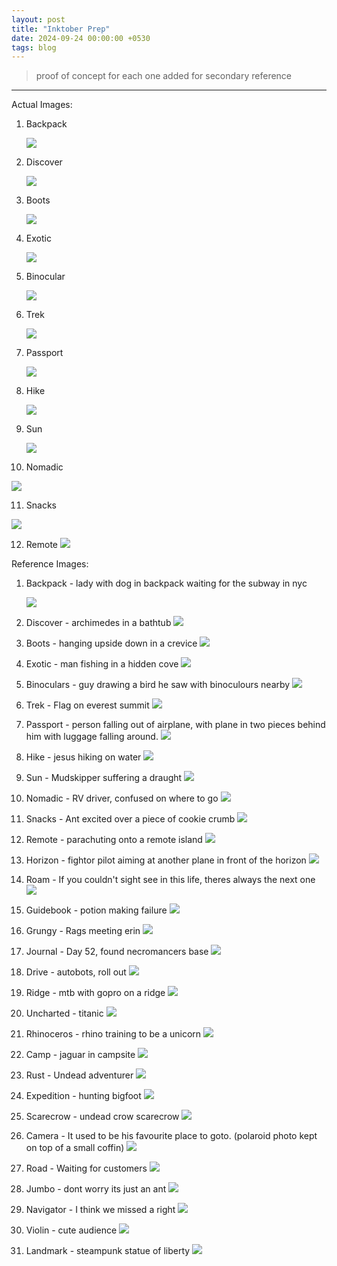```yaml
---
layout: post
title: "Inktober Prep"
date: 2024-09-24 00:00:00 +0530
tags: blog
---
```


> proof of concept for each one added for secondary reference

---

Actual Images:

1. Backpack

   ![](https://i.imgur.com/V1jZpTK.png)

2. Discover

   ![](https://i.imgur.com/J9m4lvQ.png)

3. Boots

   ![](https://i.imgur.com/lmIExFj.png)

4. Exotic

   ![](https://i.imgur.com/qxCmZBj.png)

5. Binocular

   ![](https://i.imgur.com/P67DG8b.png)

6. Trek

   ![](https://i.imgur.com/D8sgUpP.png)

7. Passport

   ![](https://i.imgur.com/EQaY2vP.png)

8. Hike

   ![](https://i.imgur.com/yRmJsB9.png)

9. Sun

   ![](https://i.imgur.com/5F0NFMH.png)

10. Nomadic

   ![](https://i.imgur.com/ABrEItv.png)

11. Snacks

   ![](https://i.imgur.com/D5LNauK.png)

12.  Remote
   ![](https://i.imgur.com/8iVsfiJ.png)


Reference Images:

1. Backpack - lady with dog in backpack waiting for the subway in nyc

   ![](https://i.imgur.com/fgoK8tz.jpeg)

2. Discover - archimedes in a bathtub
   ![](https://i.imgur.com/juPHIiV.jpeg)

3. Boots - hanging upside down in a crevice
   ![](https://i.imgur.com/3DovZ9t.jpeg)

    
4. Exotic - man fishing in a hidden cove
   ![](https://i.imgur.com/kXVWjz0.jpeg)

    
5. Binoculars - guy drawing a bird he saw with binoculours nearby
   ![](https://i.imgur.com/rS3VmDk.jpeg)

    
6. Trek - Flag on everest summit
   ![](https://i.imgur.com/DAZK0J7.jpeg)

    
7. Passport - person falling out of airplane, with plane in two pieces behind him with luggage falling around.
   ![](https://i.imgur.com/HWBfaCR.jpeg)

    
8. Hike - jesus hiking on water ![](https://i.imgur.com/DVOt1yr.jpeg)

    
9. Sun - Mudskipper suffering a draught
   ![](https://i.imgur.com/sUSHcbg.jpeg)

    
10. Nomadic - RV driver, confused on where to go ![](https://i.imgur.com/USiagHY.jpeg)

    
11. Snacks - Ant excited over a piece of cookie crumb ![](https://i.imgur.com/sVnHTPU.jpeg)

    
12. Remote - parachuting onto a remote island ![](https://i.imgur.com/stKflVs.jpeg)

    
13. Horizon - fightor pilot aiming at another plane in front of the horizon ![](https://i.imgur.com/HLpjfnl.jpeg)

    
14. Roam - If you couldn't sight see in this life, theres always the next one
    ![](https://i.imgur.com/POikO6s.jpeg)


    
15. Guidebook - potion making failure ![](https://i.imgur.com/xSn2Bup.jpeg)

    
16. Grungy - Rags meeting erin
    ![](https://i.imgur.com/855nzae.jpeg)

    
17. Journal - Day 52, found necromancers base
    ![](https://i.imgur.com/fOCP1Oi.jpeg)

    
18. Drive -  autobots, roll out
    ![](https://i.imgur.com/ameQE5d.jpeg)

    
19. Ridge - mtb with gopro on a ridge
    ![](https://i.imgur.com/2oA8kfb.jpeg)

    
20. Uncharted - titanic
    ![](https://i.imgur.com/Z0wMcGb.jpeg)

    
21. Rhinoceros - rhino training to be a unicorn
     ![](https://i.imgur.com/sLRCCDl.png)
    
22. Camp - jaguar in campsite 
    ![](https://i.imgur.com/igLdyjb.jpeg)
    
23. Rust - Undead adventurer
    ![](https://i.imgur.com/BRXGIDz.jpeg)

    
24. Expedition - hunting bigfoot
    ![](https://i.imgur.com/8vs54CU.jpeg)

    
25. Scarecrow - undead crow scarecrow
    ![](https://i.imgur.com/ZWW1c0n.jpeg)

    
26. Camera - It used to be his favourite place to goto. (polaroid photo kept on top of a small coffin)
    ![](https://i.imgur.com/dLUGVEV.jpeg)

    
27. Road - Waiting for customers
    ![](https://i.imgur.com/wiUMgWK.jpeg)

    
28. Jumbo - dont worry its just an ant
    ![](https://i.imgur.com/Ao31o9i.jpeg)

    
29. Navigator - I think we missed a right
    ![](https://i.imgur.com/o6uaP4z.jpeg)

    
30. Violin - cute audience
    ![](https://i.imgur.com/WayIp3E.jpeg)

    
31. Landmark - steampunk statue of liberty
    ![](https://images-wixmp-ed30a86b8c4ca887773594c2.wixmp.com/f/f9257bdb-47d0-467a-bd54-d2477bc4ab68/d690qi0-0e313b9b-6e8f-4846-8714-a16fb1974816.jpg/v1/fit/w_828,h_1084,q_70,strp/an_alternate_liberty__steampunk_statue_of_liberty_by_kalessaradan_d690qi0-414w-2x.jpg?token=eyJ0eXAiOiJKV1QiLCJhbGciOiJIUzI1NiJ9.eyJzdWIiOiJ1cm46YXBwOjdlMGQxODg5ODIyNjQzNzNhNWYwZDQxNWVhMGQyNmUwIiwiaXNzIjoidXJuOmFwcDo3ZTBkMTg4OTgyMjY0MzczYTVmMGQ0MTVlYTBkMjZlMCIsIm9iaiI6W1t7ImhlaWdodCI6Ijw9MTIwMCIsInBhdGgiOiJcL2ZcL2Y5MjU3YmRiLTQ3ZDAtNDY3YS1iZDU0LWQyNDc3YmM0YWI2OFwvZDY5MHFpMC0wZTMxM2I5Yi02ZThmLTQ4NDYtODcxNC1hMTZmYjE5NzQ4MTYuanBnIiwid2lkdGgiOiI8PTkxNiJ9XV0sImF1ZCI6WyJ1cm46c2VydmljZTppbWFnZS5vcGVyYXRpb25zIl19.BJm_eP_myZoi7TcW6Vh_tvn6gWMOUu_P39CN-N0fdCI)

